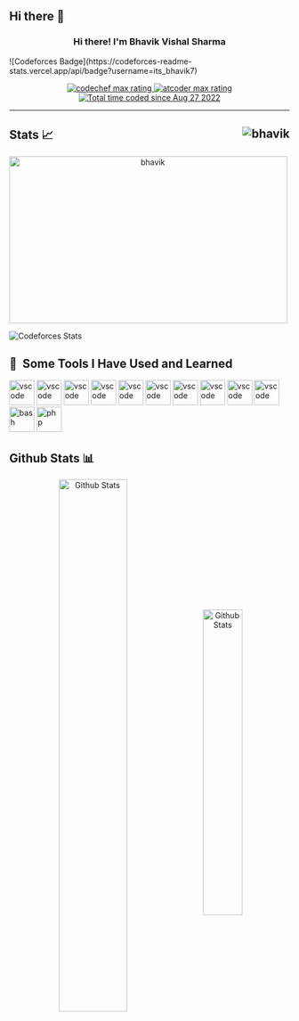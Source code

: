 ## Hi there 👋
<div>
    <h3 align="center" font-size="24"> Hi there! I'm Bhavik Vishal Sharma </h3>
    ![Codeforces Badge](https://codeforces-readme-stats.vercel.app/api/badge?username=its_bhavik7)
    <p align="center">
        <a href="https://www.codechef.com/users/its_bhavik7">
            <img src="https://cp-logo.vercel.app/codechef/school_swan_94?logo=true" alt="codechef max rating">
        </a>
        <a href="https://atcoder.jp/users/its_bhavik7">
            <img src="https://cp-logo.vercel.app/atcoder/its_bhavik7?logo=true" alt="atcoder max rating">
        </a>
        <a href="https://wakatime.com/@c26d3330-004c-45a6-9162-8f0c4097cb0b">
            <img src="https://wakatime.com/badge/user/c26d3330-004c-45a6-9162-8f0c4097cb0b.svg" alt="Total time coded since Aug 27 2022" />
        </a>
    </p>
</div>

---


<!-- Codeforces Stats -->
<h2 align="left" height="30">Stats 📈 
    <img src="https://komarev.com/ghpvc/?username=itsbhavik1&label=Profile%20views&color=0e75b6&style=for-the-badge" alt="bhavik" align="right" /> 
</h2>
<p align ="center" style="display: flex;">
    <img width="500" height="300" src="https://github-readme-streak-stats.herokuapp.com/?user=itsbhavik1&theme=github-dark-blue" alt="bhavik" />    
    
</p>

![Codeforces Stats](https://codeforces-readme-stats.vercel.app/api/card?username=its_bhavik7)

<h2> 🚀 &nbsp;Some Tools I Have Used and Learned</h2>
<p align="left">

<img src="https://cdn.jsdelivr.net/gh/devicons/devicon@latest/icons/c/c-original.svg" alt="vscode" width="45" height="45" />
<img src="https://cdn.jsdelivr.net/gh/devicons/devicon@latest/icons/react/react-original.svg"  alt="vscode" width="45" height="45" />
 <img src="https://cdn.jsdelivr.net/gh/devicons/devicon@latest/icons/bootstrap/bootstrap-original.svg" alt="vscode" width="45" height="45" />
<img src="https://cdn.jsdelivr.net/gh/devicons/devicon@latest/icons/javascript/javascript-original.svg" alt="vscode" width="45" height="45" />
<img src="https://cdn.jsdelivr.net/gh/devicons/devicon@latest/icons/cplusplus/cplusplus-original.svg"  alt="vscode" width="45" height="45" />
<img src="https://cdn.jsdelivr.net/gh/devicons/devicon@latest/icons/python/python-original.svg" alt="vscode" width="45" height="45"  />
<img src="https://cdn.jsdelivr.net/gh/devicons/devicon@latest/icons/mongodb/mongodb-original.svg"  alt="vscode" width="45" height="45" />
<img src="https://cdn.jsdelivr.net/gh/devicons/devicon@latest/icons/nextjs/nextjs-original-wordmark.svg" alt="vscode" width="45" height="45"  />
 <img src="https://cdn.jsdelivr.net/gh/devicons/devicon@latest/icons/tailwindcss/tailwindcss-original-wordmark.svg" alt="vscode" width="45" height="45" />
          
          
          
          
             

          

          
    
<img src="https://cdn.jsdelivr.net/gh/devicons/devicon/icons/vscode/vscode-original.svg" alt="vscode" width="45" height="45"/>
<img src="https://cdn.jsdelivr.net/gh/devicons/devicon/icons/bash/bash-original.svg" alt="bash" width="45" height="45"/>
<img src="https://cdn.jsdelivr.net/gh/devicons/devicon/icons/php/php-original.svg" alt="php" width="45" height="45"/>
</p>


<!-- Statistics -->
<h2 align="left">Github Stats 📊</h2>
<div align="center">
    <img src="https://github-readme-stats.vercel.app/api?username=itsbhavik1&show_icons=true&theme=github_dark" width=49.5% alt="Github Stats" align="center" style="margin-right:10px">
    <img src="https://github-readme-stats.vercel.app/api/top-langs/?username=itsbhavik1&layout=compact&theme=github_dark&langs_count=8" width=37.5% alt="Github Stats" align="center">
